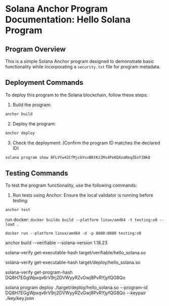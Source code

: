 # Solana Anchor Program Documentation: Hello Solana Program

## Program Overview

This is a simple Solana Anchor program designed to demonstrate basic functionality while incorporating a `security.txt` file for program metadata.

## Deployment Commands

To deploy this program to the Solana blockchain, follow these steps:

1. Build the program:

```bash
anchor build
```

2. Deploy the program:

```bash
anchor deploy
```

3. Check the deployment: (Confirm the program ID matches the declared ID)

```bash
solana program show 8FLVYw42CfMjcbYuvB6tKz2Ms4Pe6QXoaReqZEoY1NkQ
```

## Testing Commands

To test the program functionality, use the following commands:

1. Run tests using Anchor: Ensure the local validator is running before testing:

```bash
anchor test
```

run docker:
`docker buildx build --platform linux/amd64 -t testing:v0 --load .`

`docker run --platform linux/amd64 -d -p 8080:8080 testing:v0`

anchor build --verifiable --solana-version 1.18.23

solana-verify get-executable-hash target/verifiable/hello_solana.so

solana-verify get-executable-hash target/deploy/hello_solana.so

solana-verify get-program-hash DQ8H7EGgWpxqv6rV9rj2DVWyyRZvGwj8PvRYjyfQG8Qo

solana program deploy ./target/deploy/hello_solana.so --program-id DQ8H7EGgWpxqv6rV9rj2DVWyyRZvGwj8PvRYjyfQG8Qo --keypair ./key/key.json